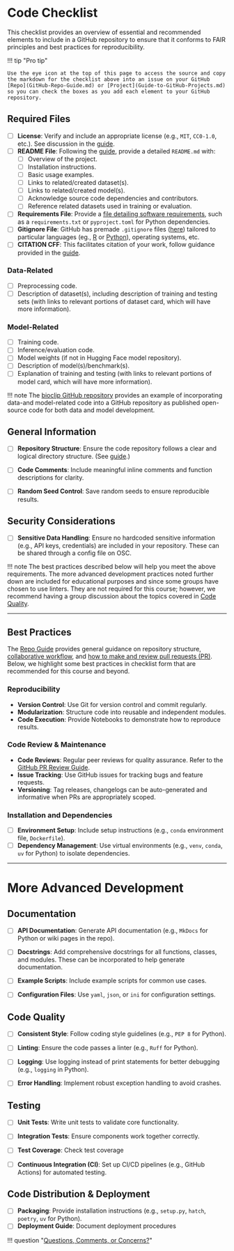 # Code Checklist

This checklist provides an overview of essential and recommended elements to include in a GitHub repository to ensure that it conforms to FAIR principles and best practices for reproducibility.

!!! tip "Pro tip" 

    Use the eye icon at the top of this page to access the source and copy the markdown for the checklist above into an issue on your GitHub [Repo](GitHub-Repo-Guide.md) or [Project](Guide-to-GitHub-Projects.md) so you can check the boxes as you add each element to your GitHub repository.

## Required Files
- [ ] **License**: Verify and include an appropriate license (e.g., `MIT`, `CC0-1.0`, etc.). See discussion in the [guide](GitHub-Repo-Guide.md/#license).
- [ ] **README File**: Following the [guide](GitHub-Repo-Guide.md/#readme), provide a detailed `README.md` with:
    - [ ] Overview of the project.
    - [ ] Installation instructions.
    - [ ] Basic usage examples.
    - [ ] Links to related/created dataset(s).
    - [ ] Links to related/created model(s).
    - [ ] Acknowledge source code dependencies and contributors.
    - [ ] Reference related datasets used in training or evaluation.
- [ ] **Requirements File**: Provide a [file detailing software requirements](GitHub-Repo-Guide.md/#software-requirements-file), such as a `requirements.txt` or `pyproject.toml` for Python dependencies.
- [ ] **Gitignore File**: GitHub has premade `.gitignore` files ([here](https://github.com/github/gitignore)) tailored to particular languages (eg., [R](https://github.com/github/gitignore/blob/main/R.gitignore) or [Python](https://github.com/github/gitignore/blob/main/Python.gitignore)), operating systems, etc.
- [ ] **CITATION CFF**: This facilitates citation of your work, follow guidance provided in the [guide](GitHub-Repo-Guide.md/#citation).

### Data-Related
- [ ] Preprocessing code.
- [ ] Description of dataset(s), including description of training and testing sets (with links to relevant portions of dataset card, which will have more information).

### Model-Related
- [ ] Training code.
- [ ] Inference/evaluation code.
- [ ] Model weights (if not in Hugging Face model repository).
- [ ] Description of model(s)/benchmark(s).
- [ ] Explanation of training and testing (with links to relevant portions of model card, which will have more information).

!!! note
    The [bioclip GitHub repository](https://github.com/Imageomics/bioclip) provides an example of incorporating data-and model-related code into a GitHub repository as published open-source code for both data and model development.

## General Information

- [ ] **Repository Structure**: Ensure the code repository follows a clear and logical directory structure. (See [guide](GitHub-Repo-Guide.md/#general-repository-structure).)
- [ ] **Code Comments**: Include meaningful inline comments and function descriptions for clarity.
- [ ] **Random Seed Control**: Save random seeds to ensure reproducible results.


## Security Considerations

- [ ] **Sensitive Data Handling**: Ensure no hardcoded sensitive information (e.g., API keys, credentials) are included in your repository. These can be shared through a config file on OSC.


!!! note
    The best practices described below will help you meet the above requirements. The more advanced development practices noted further down are included for educational purposes and since some groups have chosen to use linters. They are not required for this course; however, we recommend having a group discussion about the topics covered in [Code Quality](#code-quality).

---

## Best Practices

The [Repo Guide](GitHub-Repo-Guide.md/) provides general guidance on repository structure, [collaborative workflow](The-GitHub-Workflow.md/), and [how to make and review pull requests (PR)](The-GitHub-Pull-Request-Guide.md/). Below, we highlight some best practices in checklist form that are recommended for this course and beyond. 

### Reproducibility

- **Version Control**: Use Git for version control and commit regularly.
- **Modularization**: Structure code into reusable and independent modules.
- **Code Execution**: Provide Notebooks to demonstrate how to reproduce results.


### Code Review & Maintenance

- **Code Reviews**: Regular peer reviews for quality assurance. Refer to the [GitHub PR Review Guide](The-GitHub-Pull-Request-Guide.md/#2-review-a-pull-request).
- **Issue Tracking**: Use GitHub issues for tracking bugs and feature requests. 
- **Versioning**: Tag releases, changelogs can be auto-generated and informative when PRs are appropriately scoped.


### Installation and Dependencies

- [ ] **Environment Setup**: Include setup instructions (e.g., `conda` environment file, `Dockerfile`).
- [ ] **Dependency Management**: Use virtual environments (e.g., `venv`, `conda`, `uv` for Python) to isolate dependencies.

---

# More Advanced Development

## Documentation

- [ ] **API Documentation**: Generate API documentation (e.g., `MkDocs` for Python or wiki pages in the repo). 
- [ ] **Docstrings**: Add comprehensive docstrings for all functions, classes, and modules. These can be incorporated to help generate documentation.
- [ ] **Example Scripts**: Include example scripts for common use cases.
- [ ] **Configuration Files**: Use `yaml`, `json`, or `ini` for configuration settings.


## Code Quality

- [ ] **Consistent Style**: Follow coding style guidelines (e.g., `PEP 8` for Python).
- [ ] **Linting**: Ensure the code passes a linter (e.g., `Ruff` for Python).
- [ ] **Logging**: Use logging instead of print statements for better debugging (e.g., `logging` in Python).
- [ ] **Error Handling**: Implement robust exception handling to avoid crashes.


## Testing

- [ ] **Unit Tests**: Write unit tests to validate core functionality.
- [ ] **Integration Tests**: Ensure components work together correctly.
- [ ] **Test Coverage**: Check test coverage
- [ ] **Continuous Integration (CI)**: Set up CI/CD pipelines (e.g., GitHub Actions) for automated testing.


## Code Distribution & Deployment

- [ ] **Packaging**: Provide installation instructions (e.g., `setup.py`, `hatch`, `poetry`, `uv` for Python).
- [ ] **Deployment Guide**: Document deployment procedures

!!! question "[Questions, Comments, or Concerns?](https://github.com/Imageomics/Imageomics-guide/issues)"

